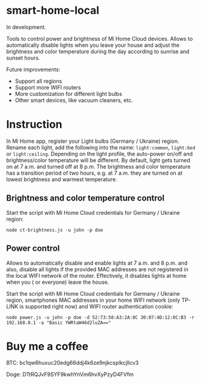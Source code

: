 # smart-home-local

In development.

Tools to control power and brightness of Mi Home Cloud devices. Allows to automatically disable lights when you leave
your house and adjust the brightness and color temperature during the day according to sunrise and sunset hours.

Future improvements:

* Support all regions
* Support more WIFI routers
* More customization for different light bulbs
* Other smart devices, like vacuum cleaners, etc.

# Instruction

In Mi Home app, register your Light bulbs (Germany / Ukraine) region. Rename each light, add the following into the
name: `light:common`, `light:bed` or `light:ceiling`. Depending on the light profile, the auto-power on/off and
brightness/color temperature will be different. By default, light gets turned on at 7 a.m. and turned off at 8 p.m. The
brightness and color temperature has a transition period of two hours, e.g. at 7 a.m. they are turned on at lowest
brightness and warmest temperature.

## Brightness and color temperature control

Start the script with Mi Home Cloud credentials for Germany / Ukraine region:

```
node ct-brightness.js -u john -p doe
```

## Power control

Allows to automatically disable and enable lights at 7 a.m. and 8 p.m. and also, disable all lights if the provided MAC
addresses are not registered in the local WIFI network of the router. Effectively, it disables lights at home when you (
or everyone) leave the house.

Start the script with Mi Home Cloud credentials for Germany / Ukraine region, smartphones MAC addresses in your home
WIFI network (only TP-LINK is supported right now) and WIFI router authentication cookie:

```
node power.js -u john -p doe -d 52:73:58:A3:2A:8C 30:07:4D:12:8C:B3 -r 192.168.0.1 -a "Basic YWRtaW46d2luZA=="
```

# Buy me a coffee

BTC: bc1qw6huxuc20edg66ddj4k6ze9njkcsplkcjllcv3

Doge: DTtRQJvF9SYF9kwhYnVm6hvXyPzyD4FVfm
